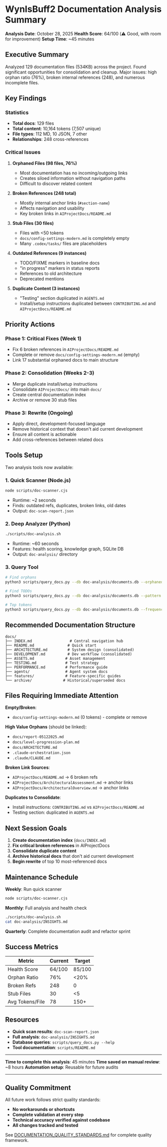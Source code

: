 # WynIsBuff2 Documentation Analysis Summary

**Analysis Date**: October 28, 2025
**Health Score**: 64/100 (⚠️ Good, with room for improvement)
**Setup Time**: ~45 minutes

## Executive Summary

Analyzed 129 documentation files (534KB) across the project. Found significant opportunities for consolidation and cleanup. Major issues: high orphan ratio (76%), broken internal references (248), and numerous incomplete files.

## Key Findings

### Statistics
- **Total docs**: 129 files
- **Total content**: 10,164 tokens (7,507 unique)
- **File types**: 112 MD, 10 JSON, 7 other
- **Relationships**: 248 cross-references

### Critical Issues

1. **Orphaned Files (98 files, 76%)**
   - Most documentation has no incoming/outgoing links
   - Creates siloed information without navigation paths
   - Difficult to discover related content

2. **Broken References (248 total)**
   - Mostly internal anchor links (`#section-name`)
   - Affects navigation and usability
   - Key broken links in `AIProjectDocs/README.md`

3. **Stub Files (30 files)**
   - Files with <50 tokens
   - `docs/config-settings-modern.md` is completely empty
   - Many `.codex/tasks/` files are placeholders

4. **Outdated References (9 instances)**
   - TODO/FIXME markers in baseline docs
   - "in progress" markers in status reports
   - References to old architecture
   - Deprecated mentions

5. **Duplicate Content (3 instances)**
   - "Testing" section duplicated in `AGENTS.md`
   - Install/setup instructions duplicated between `CONTRIBUTING.md` and `AIProjectDocs/README.md`

## Priority Actions

### Phase 1: Critical Fixes (Week 1)
- Fix 6 broken references in `AIProjectDocs/README.md`
- Complete or remove `docs/config-settings-modern.md` (empty)
- Link 17 substantial orphaned docs to main structure

### Phase 2: Consolidation (Weeks 2-3)
- Merge duplicate install/setup instructions
- Consolidate `AIProjectDocs/` into main `docs/`
- Create central documentation index
- Archive or remove 30 stub files

### Phase 3: Rewrite (Ongoing)
- Apply direct, development-focused language
- Remove historical context that doesn't aid current development
- Ensure all content is actionable
- Add cross-references between related docs

## Tools Setup

Two analysis tools now available:

### 1. Quick Scanner (Node.js)
```bash
node scripts/doc-scanner.cjs
```
- Runtime: ~2 seconds
- Finds: outdated refs, duplicates, broken links, old dates
- Output: `doc-scan-report.json`

### 2. Deep Analyzer (Python)
```bash
./scripts/doc-analysis.sh
```
- Runtime: ~60 seconds
- Features: health scoring, knowledge graph, SQLite DB
- Output: `doc-analysis/` directory

### 3. Query Tool
```bash
# Find orphans
python3 scripts/query_docs.py --db doc-analysis/documents.db --orphaned

# Find TODOs
python3 scripts/query_docs.py --db doc-analysis/documents.db --pattern "TODO"

# Top tokens
python3 scripts/query_docs.py --db doc-analysis/documents.db --frequency --limit 50
```

## Recommended Documentation Structure

```
docs/
├── INDEX.md                 # Central navigation hub
├── README.md               # Quick start
├── ARCHITECTURE.md         # System design (consolidated)
├── DEVELOPMENT.md          # Dev workflow (consolidated)
├── ASSETS.md              # Asset management
├── TESTING.md             # Test strategy
├── PERFORMANCE.md         # Performance guide
├── agents/                # Agent system docs
├── features/              # Feature-specific guides
└── archive/              # Historical/superseded docs
```

## Files Requiring Immediate Attention

**Empty/Broken**:
- `docs/config-settings-modern.md` (0 tokens) - complete or remove

**High Value Orphans** (should be linked):
- `docs/report-05122025.md`
- `docs/level-progression-plan.md`
- `docs/ARCHITECTURE.md`
- `.claude-orchestration.json`
- `.claude/CLAUDE.md`

**Broken Link Sources**:
- `AIProjectDocs/README.md` → 6 broken refs
- `AIProjectDocs/ArchitecturalAssessment.md` → anchor links
- `AIProjectDocs/ArchitecturalOverview.md` → anchor links

**Duplicates to Consolidate**:
- Install instructions: `CONTRIBUTING.md` vs `AIProjectDocs/README.md`
- Testing section: duplicated in `AGENTS.md`

## Next Session Goals

1. **Create documentation index** (`docs/INDEX.md`)
2. **Fix critical broken references** in AIProjectDocs
3. **Consolidate duplicate content**
4. **Archive historical docs** that don't aid current development
5. **Begin rewrite** of top 10 most-referenced docs

## Maintenance Schedule

**Weekly**: Run quick scanner
```bash
node scripts/doc-scanner.cjs
```

**Monthly**: Full analysis and health check
```bash
./scripts/doc-analysis.sh
cat doc-analysis/INSIGHTS.md
```

**Quarterly**: Complete documentation audit and refactor sprint

## Success Metrics

| Metric | Current | Target |
|--------|---------|--------|
| Health Score | 64/100 | 85/100 |
| Orphan Ratio | 76% | <20% |
| Broken Refs | 248 | 0 |
| Stub Files | 30 | <5 |
| Avg Tokens/File | 78 | 150+ |

## Resources

- **Quick scan results**: `doc-scan-report.json`
- **Full analysis**: `doc-analysis/INSIGHTS.md`
- **Database queries**: `scripts/query_docs.py --help`
- **Tool documentation**: `scripts/README.md`

---

**Time to complete this analysis**: 45 minutes
**Time saved on manual review**: ~8 hours
**Automation setup**: Reusable for future audits

---

## Quality Commitment

All future work follows strict quality standards:
- **No workarounds or shortcuts**
- **Complete validation at every step**
- **Technical accuracy verified against codebase**
- **All changes tracked and tested**

See [DOCUMENTATION_QUALITY_STANDARDS.md](DOCUMENTATION_QUALITY_STANDARDS.md) for complete quality framework.
